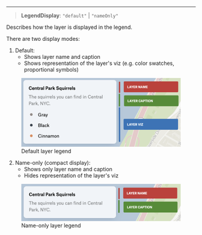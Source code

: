 ***

> **LegendDisplay**: `"default"` | `"nameOnly"`

Describes how the layer is displayed in the legend.

There are two display modes:

1. Default:
   * Shows layer name and caption
   * Shows representation of the layer's viz (e.g. color swatches, proportional symbols)

<figure>
  <img src="../_media/legend-default.png" alt="Default layer legend" />

  <figcaption>Default layer legend</figcaption>
</figure>

2. Name-only (compact display):
   * Shows only layer name and caption
   * Hides representation of the layer's viz

<figure>
  <img src="../_media/legend-name-only.png" alt="Name-only layer legend" />

  <figcaption>Name-only layer legend</figcaption>
</figure>
